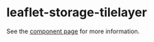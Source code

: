 leaflet-storage-tilelayer
================

See the [component page](http://blackhawkwebcomponents.github.io/leaflet-storage-tilelayer) for more information.
